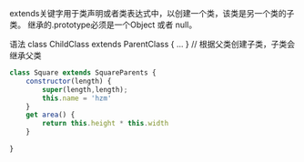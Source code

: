 extends关键字用于类声明或者类表达式中，以创建一个类，该类是另一个类的子类。 继承的.prototype必须是一个Object 或者 null。

语法 class ChildClass extends ParentClass { ... } // 根据父类创建子类，子类会继承父类

```js
class Square extends SquareParents {
    constructor(length) {
        super(length,length);
        this.name = 'hzm'
    }
    get area() {
        return this.height * this.width
    }
    
}
```
